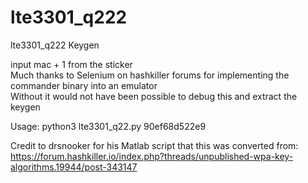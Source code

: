 # lte3301_q222
lte3301_q222 Keygen

input mac + 1 from the sticker\
Much thanks to Selenium on hashkiller forums for implementing the commander binary into an emulator\
Without it would not have been possible to debug this and extract the keygen

Usage: python3 lte3301_q22.py 90ef68d522e9

Credit to drsnooker for his Matlab script that this was converted from: https://forum.hashkiller.io/index.php?threads/unpublished-wpa-key-algorithms.19944/post-343147
